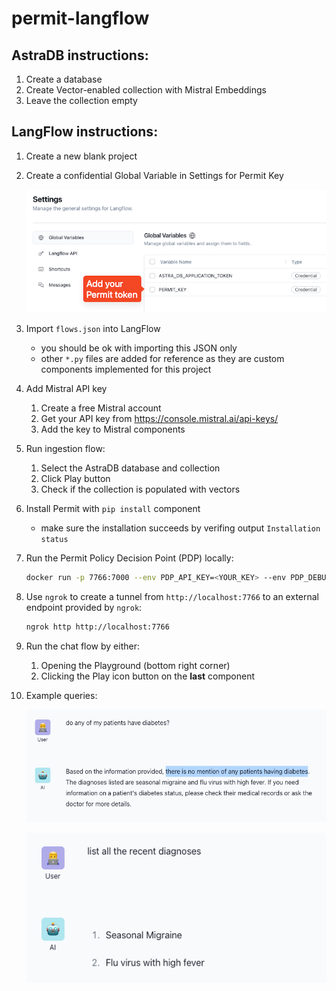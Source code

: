 # permit-langflow

## AstraDB instructions:
1. Create a database
2. Create Vector-enabled collection with Mistral Embeddings
3. Leave the collection empty

## LangFlow instructions:
1. Create a new blank project
2. Create a confidential Global Variable in Settings for Permit Key
    
    ![image](./settings.png)

3. Import `flows.json` into LangFlow
    - you should be ok with importing this JSON only
    - other `*.py` files are added for reference as they are custom components implemented for this project
4. Add Mistral API key
    1. Create a free Mistral account
    2. Get your API key from https://console.mistral.ai/api-keys/
    3. Add the key to Mistral components
5. Run ingestion flow:
    1. Select the AstraDB database and collection
    2. Click Play button
    3. Check if the collection is populated with vectors
6. Install Permit with `pip install` component
    - make sure the installation succeeds by verifing output `Installation status`

7. Run the Permit Policy Decision Point (PDP) locally:

    ```bash
    docker run -p 7766:7000 --env PDP_API_KEY=<YOUR_KEY> --env PDP_DEBUG=true permitio/pdp-v2:latest
    ```

8. Use `ngrok` to create a tunnel from `http://localhost:7766` to an external endpoint provided by `ngrok`:

    ```bash
    ngrok http http://localhost:7766
    ```

9. Run the chat flow by either:
    1. Opening the Playground (bottom right corner)
    2. Clicking the Play icon button on the **last** component

10. Example queries:

    ![image](./chat1.png)
    
    ![image](./chat2.png)
